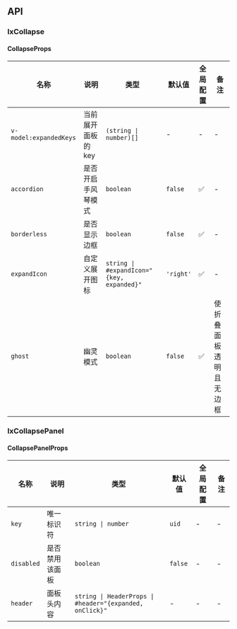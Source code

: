 ## API

### IxCollapse

#### CollapseProps

| 名称 | 说明 | 类型  | 默认值 | 全局配置 | 备注 |
| --- | --- | --- | --- | --- | --- |
| `v-model:expandedKeys` | 当前展开面板的 key | `(string \| number)[]` | - | - |- |
| `accordion` | 是否开启手风琴模式 | `boolean` | `false` | ✅ | - |
| `borderless` | 是否显示边框 | `boolean` | `false` | ✅ |- |
| `expandIcon` | 自定义展开图标 | `string \| #expandIcon="{key, expanded}"` | `'right'` | ✅ |- |
| `ghost` | 幽灵模式 | `boolean` | `false` | ✅ | 使折叠面板透明且无边框 |

### IxCollapsePanel

#### CollapsePanelProps

| 名称 | 说明 | 类型  | 默认值 | 全局配置 | 备注 |
| --- | --- | --- | --- | --- | --- |
| `key` | 唯一标识符 | `string \| number` | `uid` | - | - |
| `disabled` | 是否禁用该面板 | `boolean` | `false` | - | - |
| `header` | 面板头内容 | `string \| HeaderProps \| #header="{expanded, onClick}"` | - | - |- |
